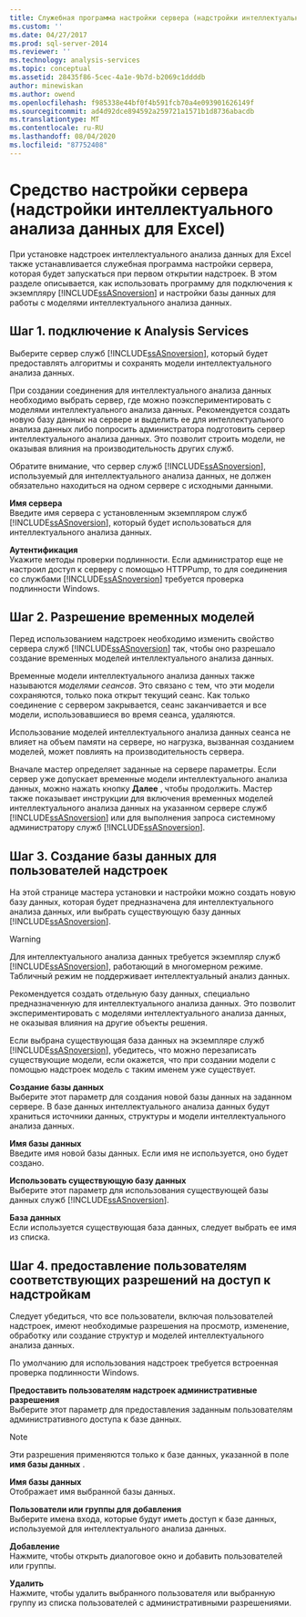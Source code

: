 ```yaml
---
title: Служебная программа настройки сервера (надстройки интеллектуального анализа данных для Excel) | Документация Майкрософт
ms.custom: ''
ms.date: 04/27/2017
ms.prod: sql-server-2014
ms.reviewer: ''
ms.technology: analysis-services
ms.topic: conceptual
ms.assetid: 28435f86-5cec-4a1e-9b7d-b2069c1ddddb
author: minewiskan
ms.author: owend
ms.openlocfilehash: f985338e44bf0f4b591fcb70a4e093901626149f
ms.sourcegitcommit: ad4d92dce894592a259721a1571b1d8736abacdb
ms.translationtype: MT
ms.contentlocale: ru-RU
ms.lasthandoff: 08/04/2020
ms.locfileid: "87752408"
---
```

# <a name="server-configuration-utility-data-mining-add-ins-for-excel"></a>Средство настройки сервера (надстройки интеллектуального анализа данных для Excel)
  При установке надстроек интеллектуального анализа данных для Excel также устанавливается служебная программа настройки сервера, которая будет запускаться при первом открытии надстроек. В этом разделе описывается, как использовать программу для подключения к экземпляру [!INCLUDE[ssASnoversion](../includes/ssasnoversion-md.md)] и настройки базы данных для работы с моделями интеллектуального анализа данных.  
  

  
##  <a name="step-1-connect-to-analysis-services"></a><a name="bkmk_step1"></a>Шаг 1. подключение к Analysis Services  
 Выберите сервер служб [!INCLUDE[ssASnoversion](../includes/ssasnoversion-md.md)], который будет предоставлять алгоритмы и сохранять модели интеллектуального анализа данных.  
  
 При создании соединения для интеллектуального анализа данных необходимо выбрать сервер, где можно поэкспериментировать с моделями интеллектуального анализа данных. Рекомендуется создать новую базу данных на сервере и выделить ее для интеллектуального анализа данных либо попросить администратора подготовить сервер интеллектуального анализа данных. Это позволит строить модели, не оказывая влияния на производительность других служб.  
  
 Обратите внимание, что сервер служб [!INCLUDE[ssASnoversion](../includes/ssasnoversion-md.md)], используемый для интеллектуального анализа данных, не должен обязательно находиться на одном сервере с исходными данными.  
  
 **Имя сервера**  
 Введите имя сервера с установленным экземпляром служб [!INCLUDE[ssASnoversion](../includes/ssasnoversion-md.md)], который будет использоваться для интеллектуального анализа данных.  
  
 **Аутентификация**  
 Укажите методы проверки подлинности. Если администратор еще не настроил доступ к серверу с помощью HTTPPump, то для соединения со службами [!INCLUDE[ssASnoversion](../includes/ssasnoversion-md.md)] требуется проверка подлинности Windows.  
  
##  <a name="step-2-allow-temporary-models"></a><a name="bkmk_step2"></a>Шаг 2. Разрешение временных моделей  
 Перед использованием надстроек необходимо изменить свойство сервера служб [!INCLUDE[ssASnoversion](../includes/ssasnoversion-md.md)] так, чтобы оно разрешало создание временных моделей интеллектуального анализа данных.  
  
 Временные модели интеллектуального анализа данных также называются *моделями сеансов*. Это связано с тем, что эти модели сохраняются, только пока открыт текущий сеанс. Как только соединение с сервером закрывается, сеанс заканчивается и все модели, использовавшиеся во время сеанса, удаляются.  
  
 Использование моделей интеллектуального анализа данных сеанса не влияет на объем памяти на сервере, но нагрузка, вызванная созданием моделей, может повлиять на производительность сервера.  
  
 Вначале мастер определяет заданные на сервере параметры. Если сервер уже допускает временные модели интеллектуального анализа данных, можно нажать кнопку **Далее** , чтобы продолжить. Мастер также показывает инструкции для включения временных моделей интеллектуального анализа данных на указанном сервере служб [!INCLUDE[ssASnoversion](../includes/ssasnoversion-md.md)] или для выполнения запроса системному администратору служб [!INCLUDE[ssASnoversion](../includes/ssasnoversion-md.md)].  
  
##  <a name="step-3-create-database-for-add-in-users"></a><a name="bkmk_step3"></a>Шаг 3. Создание базы данных для пользователей надстроек  
 На этой странице мастера установки и настройки можно создать новую базу данных, которая будет предназначена для интеллектуального анализа данных, или выбрать существующую базу данных [!INCLUDE[ssASnoversion](../includes/ssasnoversion-md.md)].  
  
> [!WARNING]  
>  Для интеллектуального анализа данных требуется экземпляр служб [!INCLUDE[ssASnoversion](../includes/ssasnoversion-md.md)], работающий в многомерном режиме. Табличный режим не поддерживает интеллектуальный анализ данных.  
  
 Рекомендуется создать отдельную базу данных, специально предназначенную для интеллектуального анализа данных. Это позволит экспериментировать с моделями интеллектуального анализа данных, не оказывая влияния на другие объекты решения.  
  
 Если выбрана существующая база данных на экземпляре служб [!INCLUDE[ssASnoversion](../includes/ssasnoversion-md.md)], убедитесь, что можно перезаписать существующие модели, если окажется, что при создании модели с помощью надстроек модель с таким именем уже существует.  
  
 **Создание базы данных**  
 Выберите этот параметр для создания новой базы данных на заданном сервере. В базе данных интеллектуального анализа данных будут храниться источники данных, структуры и модели интеллектуального анализа данных.  
  
 **Имя базы данных**  
 Введите имя новой базы данных. Если имя не используется, оно будет создано.  
  
 **Использовать существующую базу данных**  
 Выберите этот параметр для использования существующей базы данных служб [!INCLUDE[ssASnoversion](../includes/ssasnoversion-md.md)].  
  
 **База данных**  
 Если используется существующая база данных, следует выбрать ее имя из списка.  
  
##  <a name="step-4-give-add-in-users-appropriate-permissions"></a><a name="bkmk_step4"></a>Шаг 4. предоставление пользователям соответствующих разрешений на доступ к надстройкам  
 Следует убедиться, что все пользователи, включая пользователей надстроек, имеют необходимые разрешения на просмотр, изменение, обработку или создание структур и моделей интеллектуального анализа данных.  
  
 По умолчанию для использования надстроек требуется встроенная проверка подлинности Windows.  
  
 **Предоставить пользователям надстроек административные разрешения**  
 Выберите этот параметр для предоставления заданным пользователям административного доступа к базе данных.  
  
> [!NOTE]  
>  Эти разрешения применяются только к базе данных, указанной в поле **имя базы данных** .  
  
 **Имя базы данных**  
 Отображает имя выбранной базы данных.  
  
 **Пользователи или группы для добавления**  
 Выберите имена входа, которые будут иметь доступ к базе данных, используемой для интеллектуального анализа данных.  
  
 **Добавление**  
 Нажмите, чтобы открыть диалоговое окно и добавить пользователей или группы.  
  
 **Удалить**  
 Нажмите, чтобы удалить выбранного пользователя или выбранную группу из списка пользователей с административными разрешениями.  
  
  
